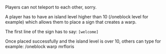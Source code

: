 Players can not teleport to each other, sorry.

A player has to have an island level higher than 10 (/oneblock level for example) which allows them to place a sign that creates a warp.

The first line of the sign has to say: `[welcome]`

Once placed successfully and the island level is over 10, others can type for example: /oneblock warp mrfloris